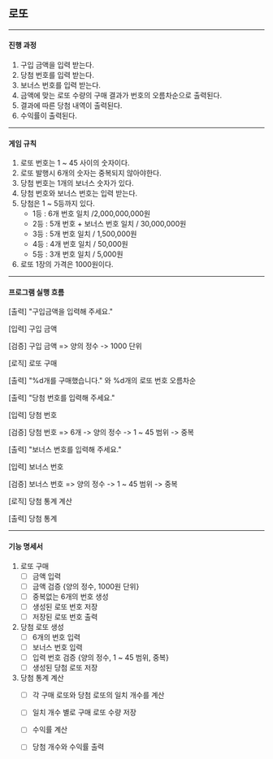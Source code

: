 ## 로또

- - -

#### 진행 과정

1. 구입 금액을 입력 받는다.
2. 당첨 번호를 입력 받는다.
3. 보너스 번호를 입력 받는다.
4. 금액에 맞는 로또 수량의 구매 결과가 번호의 오름차순으로 출력된다.
5. 결과에 따른 당첨 내역이 출력된다.
6. 수익률이 출력된다.

- - -

#### 게임 규칙

1. 로또 번호는 1 ~ 45 사이의 숫자이다.
2. 로또 발행시 6개의 숫자는 중복되지 않아야한다.
3. 당첨 번호는 1개의 보너스 숫자가 있다.
4. 당첨 번호와 보너스 번호는 입력 받는다.
5. 당첨은 1 ~ 5등까지 있다.
   - 1등 : 6개 번호 일치 /2,000,000,000원
   - 2등 : 5개 번호 + 보너스 번호 일치 / 30,000,000원
   - 3등 : 5개 번호 일치 / 1,500,000원
   - 4등 : 4개 번호 일치 / 50,000원
   - 5등 : 3개 번호 일치 / 5,000원
6. 로또 1장의 가격은 1000원이다.

- - -

#### 프로그램 실행 흐름

[출력] "구입금액을 입력해 주세요."

[입력] 구입 금액

[검증] 구입 금액 => 양의 정수 -> 1000 단위

[로직] 로또 구매

[출력] "%d개를 구매했습니다." 와 %d개의 로또 번호 오름차순

[출력] "당첨 번호를 입력해 주세요."

[입력] 당첨 번호

[검증] 당첨 번호 => 6개 -> 양의 정수 -> 1 ~ 45 범위 -> 중복

[출력] "보너스 번호를 입력해 주세요."

[입력] 보너스 번호

[검증] 보너스 번호 => 양의 정수 -> 1 ~ 45 범위 -> 중복

[로직] 당첨 통계 계산

[출력] 당첨 통계

- - -

#### 기능 명세서

1. 로또 구매
   - [ ] 금액 입력
   - [ ] 금액 검증 {양의 정수, 1000원 단위}
   - [ ] 중복없는 6개의 번호 생성
   - [ ] 생성된 로또 번호 저장
   - [ ] 저장된 로또 번호 출력
2. 당첨 로또 생성
   - [ ] 6개의 번호 입력
   - [ ] 보너스 번호 입력
   - [ ] 입력 번호 검증 {양의 정수, 1 ~ 45 범위, 중복}
   - [ ] 생성된 당첨 로또 저장
3. 당첨 통계 계산
   - [ ] 각 구매 로또와 당첨 로또의 일치 개수를 계산
   - [ ] 일치 개수 별로 구매 로또 수량 저장
   - [ ] 수익률 계산
   - [ ] 당첨 개수와 수익률 출력



